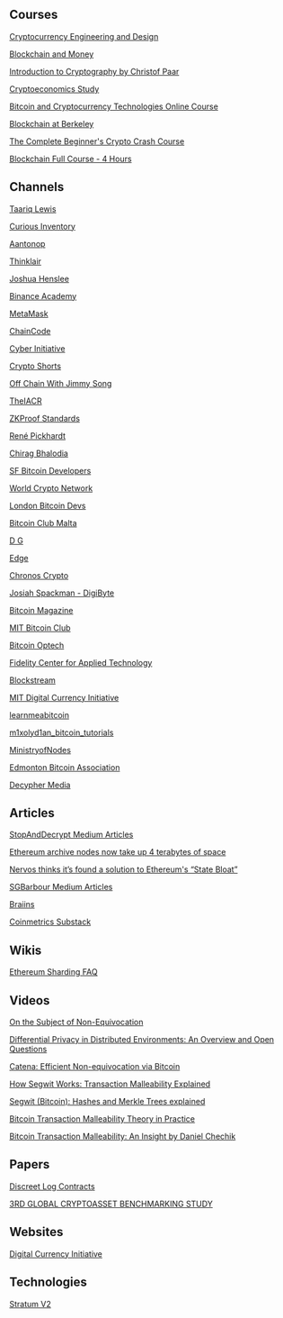 Courses
-------
[Cryptocurrency Engineering and Design](https://ocw.mit.edu/courses/media-arts-and-sciences/mas-s62-cryptocurrency-engineering-and-design-spring-2018/lecture-videos/)

[Blockchain and Money](https://ocw.mit.edu/courses/sloan-school-of-management/15-s12-blockchain-and-money-fall-2018/video-lectures/)

[Introduction to Cryptography by Christof Paar](https://www.youtube.com/channel/UC1usFRN4LCMcfIV7UjHNuQg/videos)

[Cryptoeconomics Study](https://www.youtube.com/channel/UCGagQMCWglF-oGt8HKZfHNg/videos)

[Bitcoin and Cryptocurrency Technologies Online Course](https://www.youtube.com/channel/UCNcSSleedtfyDuhBvOQzFzQ/videos)

[Blockchain at Berkeley](https://www.youtube.com/c/BlockchainatBerkeley/videos)

[The Complete Beginner's Crypto Crash Course](https://www.youtube.com/playlist?list=PLU52pNodXIGdM6XDgHVG7DsPytlsrR_6b)

[Blockchain Full Course - 4 Hours](https://www.youtube.com/watch?v=QCvL-DWcojc)

Channels
-------
[Taariq Lewis](https://www.youtube.com/c/TaariqLewis/videos)

[Curious Inventory](https://www.youtube.com/c/CuriousInventor/videos)

[Aantonop](https://www.youtube.com/c/aantonop/videos)

[Thinklair](https://www.youtube.com/c/Thinklair/videos)

[Joshua Henslee](https://www.youtube.com/user/jhenslee11/videos)

[Binance Academy](https://www.youtube.com/c/BinanceAcademy/videos)

[MetaMask](https://www.youtube.com/channel/UCcizsiFcuxMrSWcPAuSNbuA/videos)

[ChainCode](https://www.youtube.com/channel/UC9OcX1kIjsowRRZzl8tD27w/videos)

[Cyber Initiative](https://www.youtube.com/channel/UClTL-ZUsrWuNMP4zy-PWByw/videos)

[Crypto Shorts](https://www.youtube.com/channel/UCk0r9S76wngNPJb_GlhJYdw)

[Off Chain With Jimmy Song](https://www.youtube.com/c/OffChainwithJimmySong/videos)

[TheIACR](https://www.youtube.com/user/TheIACR/videos)

[ZKProof Standards](https://www.youtube.com/channel/UC79GUI9SBNnfmJOQyHDrrPQ/videos)

[René Pickhardt](https://www.youtube.com/c/RenePickhardt/videos)

[Chirag Bhalodia](https://www.youtube.com/c/ChiragBhalodia/videos)

[SF Bitcoin Developers](https://www.youtube.com/channel/UCREs0ConyCR2sEFf-DrLRMw)

[World Crypto Network](https://www.youtube.com/user/WorldCryptoNetwork)

[London Bitcoin Devs](https://www.youtube.com/channel/UCAcGdRw9Q-Ga_0Eap9_D_NQ)

[Bitcoin Club Malta](https://www.youtube.com/channel/UCdr0aOeasnd2jwpxv3Gqf-w)

[D G](https://www.youtube.com/channel/UCvGwAqJQ9YKTtak9UznfTAw/videos)

[Edge](https://www.youtube.com/channel/UCJaTFo0_z9lEG_v7L_LT2pw)

[Chronos Crypto](https://www.youtube.com/user/ChronosCrypto)

[Josiah Spackman - DigiByte](https://www.youtube.com/channel/UC0LyKbC_naDVJJ-FtSVo5eA)

[Bitcoin Magazine](https://www.youtube.com/channel/UCtOV5M-T3GcsJAq8QKaf0lg)

[MIT Bitcoin Club](https://www.youtube.com/user/MITBitcoinClub)

[Bitcoin Optech](https://www.youtube.com/channel/UCUyjLD_zRr4F8nKaCtZHXUg)

[Fidelity Center for Applied Technology](https://www.youtube.com/user/fidelitylabs)

[Blockstream](https://www.youtube.com/channel/UCZNt3fZazX9cwWcC9vjDJ4Q)

[MIT Digital Currency Initiative](https://www.youtube.com/channel/UCJkYmuzqAnIKn3NPg5lc0Wg)

[learnmeabitcoin](https://www.youtube.com/c/learnmeabitcoin/videos)

[m1xolyd1an_bitcoin_tutorials](https://www.youtube.com/c/m1xolyd1an_bitcoin_tutorials/videos)

[MinistryofNodes](https://www.youtube.com/c/MinistryofNodes/videos)

[Edmonton Bitcoin Association](https://www.youtube.com/channel/UCi7nCJZjbjWDvQ00klJbTbQ/videos)

[Decypher Media](https://www.youtube.com/c/DecypherMedia/videos)

Articles
-------
[StopAndDecrypt Medium Articles](https://hackernoon.com/u/stopanddecrypt)

[Ethereum archive nodes now take up 4 terabytes of space](https://decrypt.co/24779/ethereum-archive-nodes-now-take-up-4-terabytes-of-space)

[Nervos thinks it’s found a solution to Ethereum's “State Bloat”](https://decrypt.co/9702/nervos-thinks-its-found-a-solution-to-state-bloat)

[SGBarbour Medium Articles](https://sgbarbour.medium.com/)

[Braiins](https://braiins.com/blog)

[Coinmetrics Substack](https://coinmetrics.substack.com/)

Wikis
-------
[Ethereum Sharding FAQ](https://eth.wiki/sharding/Sharding-FAQs)

Videos
-------
[On the Subject of Non-Equivocation](https://www.youtube.com/watch?v=Ljayjau9-E0)

[Differential Privacy in Distributed Environments: An Overview and Open Questions](https://www.youtube.com/watch?v=A8GhByIEwrM)

[Catena: Efficient Non-equivocation via Bitcoin](https://www.youtube.com/watch?v=Xz12PbLSeVc)

[How Segwit Works: Transaction Malleability Explained](https://www.youtube.com/watch?v=zd6Xio3Pc1Y)

[Segwit (Bitcoin): Hashes and Merkle Trees explained](https://www.youtube.com/watch?v=3DhSYXjLEWE)

[Bitcoin Transaction Malleability Theory in Practice](https://www.youtube.com/watch?v=bmxu3r_CUKE)

[Bitcoin Transaction Malleability: An Insight by Daniel Chechik](https://www.youtube.com/watch?v=uaB45x_6Ba0)

Papers
------
[Discreet Log Contracts](https://adiabat.github.io/dlc.pdf)

[3RD GLOBAL CRYPTOASSET BENCHMARKING STUDY](https://www.jbs.cam.ac.uk/wp-content/uploads/2021/01/2021-ccaf-3rd-global-cryptoasset-benchmarking-study.pdf)

Websites
------
[Digital Currency Initiative](https://dci.mit.edu/)

Technologies
------
[Stratum V2](https://braiins.com/stratum-v2)

